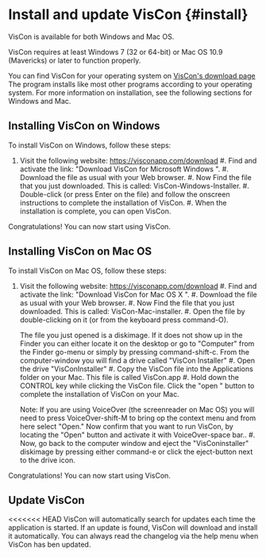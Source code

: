 

# Install and update VisCon {#install}

VisCon is available for both Windows and Mac OS.

VisCon requires at least Windows 7 (32 or 64-bit) or Mac OS 10.9 (Mavericks) or later to function properly.

You can find VisCon for your operating system on [VisCon's download page](https://Visconapp.com/download)
The program installs like most other programs according to your operating system. For more information on installation, see the following sections for Windows and Mac.

## Installing VisCon on Windows

To install VisCon on Windows, follow these steps:

1. Visit the following website:
<https://visconapp.com/download>
#. Find and activate the link: "Download VisCon for Microsoft Windows ".
#. Download the file as usual with your Web browser.
#. Now Find the file that you just downloaded. This is called: VisCon-Windows-Installer.
#. Double-click (or press Enter on the file) and follow the onscreen instructions to complete the installation of VisCon.
#. When the installation is complete, you can open VisCon.

Congratulations! You can now start using VisCon.

## Installing VisCon on Mac OS

To install VisCon on Mac OS, follow these steps:

1. Visit the following website:
<https://visconapp.com/download>
#. Find and activate the link: "Download VisCon for Mac OS X ".
#. Download the file as usual with your Web browser.
#. Now Find the file that you just downloaded. This is called: VisCon-Mac-installer.
#. Open the file by double-clicking on it (or from the keyboard press command-O).

	The file you just opened is a diskimage. If it does not show up in the Finder you can either locate it on the desktop or go to "Computer" from the Finder go-menu or simply by pressing command-shift-c. From the computer-window you will find a drive called "VisCon Installer"
#. Open the drive "VisConInstaller"
#. Copy the VisCon file into the Applications folder on your Mac. This file is called VisCon.app
#. Hold down the CONTROL key while clicking the VisCon file. Click the "open " button to complete the installation of VisCon on your Mac.

	Note: If you are using VoiceOver (the screenreader on Mac OS) you will need to press VoiceOver-shift-M to bring op the context menu and from here select "Open." Now confirm that you want to run VisCon, by locating the "Open" button and activate it with VoiceOver-space bar..
#. Now, go back to the computer window and eject the "VisConinstaller" diskimage by pressing either command-e or click the eject-button next to the drive icon.

Congratulations! You can now start using VisCon.

## Update VisCon

<<<<<<< HEAD
VisCon will automatically search for updates each time the application is started. If an update is found, VisCon will download and install it automatically. You can always read the changelog via the help menu when VisCon has ben updated.
